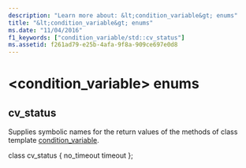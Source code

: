 ```yaml
---
description: "Learn more about: &lt;condition_variable&gt; enums"
title: "&lt;condition_variable&gt; enums"
ms.date: "11/04/2016"
f1_keywords: ["condition_variable/std::cv_status"]
ms.assetid: f261ad79-e25b-4afa-9f8a-909ce697e0d8
---
```

# &lt;condition_variable&gt; enums

## <a name="cv_status"></a> cv_status

Supplies symbolic names for the return values of the methods of class template [condition_variable](../standard-library/condition-variable-class.md).

class cv_status {
   no_timeout
   timeout
};
